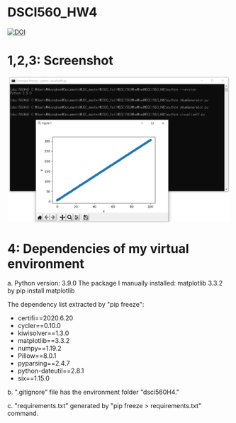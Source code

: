 # DSCI560_HW4

<a href="https://zenodo.org/badge/latestdoi/298509821"><img src="https://zenodo.org/badge/298509821.svg" alt="DOI"></a>


# 1,2,3: Screenshot

 <p align="center">
    <img src="screenshot.png" width="500px"/>
</p>

# 4: Dependencies of my virtual environment 
a. Python version: 3.9.0
The package I manually installed: matplotlib 3.3.2 by pip install matplotlib

The dependency list extracted by "pip freeze":
- certifi==2020.6.20
- cycler==0.10.0
- kiwisolver==1.3.0
- matplotlib==3.3.2
- numpy==1.19.2
- Pillow==8.0.1
- pyparsing==2.4.7
- python-dateutil==2.8.1
- six==1.15.0

b. ".gitignore" file has the environment folder "dsci560H4." 

c. "requirements.txt" generated by "pip freeze > requirements.txt" command. 


